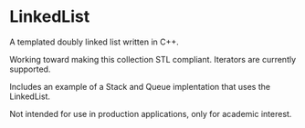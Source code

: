 # LinkedList
A templated doubly linked list written in C++.

Working toward making this collection STL compliant. Iterators are currently supported.

Includes an example of a Stack and Queue implentation that uses the LinkedList.

Not intended for use in production applications, only for academic interest.
